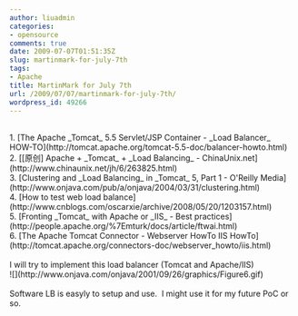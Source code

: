 ```yaml
---
author: liuadmin
categories:
- opensource
comments: true
date: 2009-07-07T01:51:35Z
slug: martinmark-for-july-7th
tags:
- Apache
title: MartinMark for July 7th
url: /2009/07/07/martinmark-for-july-7th/
wordpress_id: 49266
---
```


<br />
  1. [The Apache _Tomcat_ 5.5 Servlet/JSP Container - _Load Balancer_ HOW-TO](http://tomcat.apache.org/tomcat-5.5-doc/balancer-howto.html)
<br />
  2. [[原创] Apache + _Tomcat_ + _Load Balancing_ - ChinaUnix.net](http://www.chinaunix.net/jh/6/263825.html)
<br />
  3. [Clustering and _Load Balancing_ in _Tomcat_ 5, Part 1 - O'Reilly Media](http://www.onjava.com/pub/a/onjava/2004/03/31/clustering.html)
<br />
  4. [How to test web load balance](http://www.cnblogs.com/oscarxie/archive/2008/05/20/1203157.html)
<br />
  5. [Fronting _Tomcat_ with Apache or _IIS_ - Best practices](http://people.apache.org/%7Emturk/docs/article/ftwai.html)
<br />
  6. [The Apache Tomcat Connector - Webserver HowTo IIS HowTo](http://tomcat.apache.org/connectors-doc/webserver_howto/iis.html)
<br /><br />I will try to implement this load balancer (Tomcat and Apache/IIS)<br />![](http://www.onjava.com/onjava/2001/09/26/graphics/Figure6.gif)<br /><br />Software LB is easyly to setup and use.  I might use it for my future PoC or so.
